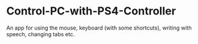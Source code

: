 # Control-PC-with-PS4-Controller
An app for using the mouse, keyboard (with some shortcuts), writing with speech, changing tabs etc.
